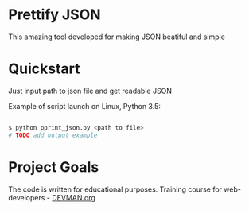 # Prettify JSON

This amazing tool developed for making JSON beatiful and simple

# Quickstart

Just input path to json file and get readable JSON

Example of script launch on Linux, Python 3.5:

```bash

$ python pprint_json.py <path to file>
# TODO add output example

```

# Project Goals

The code is written for educational purposes. Training course for web-developers - [DEVMAN.org](https://devman.org)
